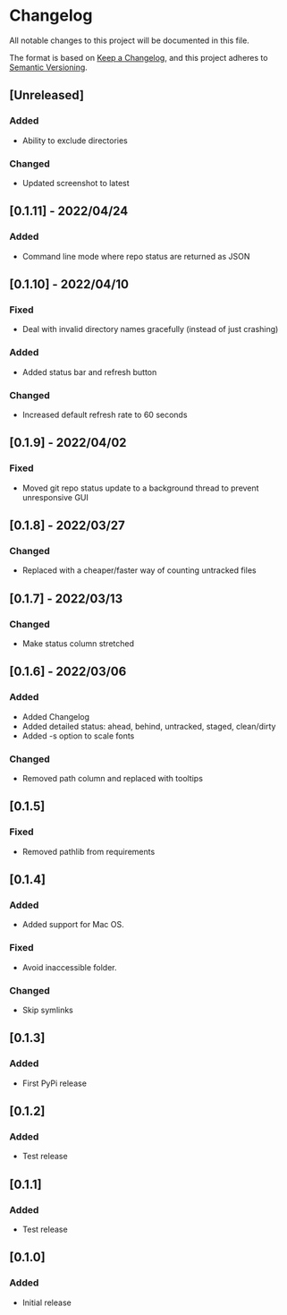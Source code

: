 # Changelog
All notable changes to this project will be documented in this file.

The format is based on [Keep a Changelog](https://keepachangelog.com/en/1.0.0/),
and this project adheres to [Semantic Versioning](https://semver.org/spec/v2.0.0.html).

## [Unreleased]

### Added

- Ability to exclude directories

### Changed

- Updated screenshot to latest

## [0.1.11] - 2022/04/24

### Added
- Command line mode where repo status are returned as JSON

## [0.1.10] - 2022/04/10

### Fixed
- Deal with invalid directory names gracefully (instead of just crashing)

### Added
- Added status bar and refresh button

### Changed
- Increased default refresh rate to 60 seconds

## [0.1.9] - 2022/04/02

### Fixed
- Moved git repo status update to a background thread to prevent unresponsive GUI

## [0.1.8] - 2022/03/27

### Changed
- Replaced with a cheaper/faster way of counting untracked files

## [0.1.7] - 2022/03/13

### Changed
- Make status column stretched

## [0.1.6] - 2022/03/06

### Added
- Added Changelog
- Added detailed status: ahead, behind, untracked, staged, clean/dirty
- Added -s option to scale fonts

### Changed
- Removed path column and replaced with tooltips

## [0.1.5]

### Fixed
- Removed pathlib from requirements

## [0.1.4]

### Added
- Added support for Mac OS.

### Fixed
- Avoid inaccessible folder.

### Changed
- Skip symlinks

## [0.1.3]

### Added
- First PyPi release

## [0.1.2]

### Added
- Test release

## [0.1.1]

### Added
- Test release

## [0.1.0]

### Added
- Initial release
